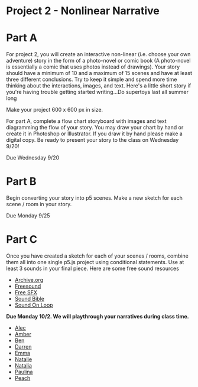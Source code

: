 # Project 2 - Nonlinear Narrative

# Part A

For project 2, you will create an interactive non-linear (i.e. choose your own adventure) story in the form of a photo-novel or comic book (A photo-novel is essentially a comic that uses photos instead of drawings). Your story should have a minimum of 10 and a maximum of 15 scenes and have at least three different conclusions. Try to keep it simple and spend more time thinking about the interactions, images, and text. Here's a little short story if you're having trouble getting started writing...Do supertoys last all summer long

Make your project 600 x 600 px in size.

For part A, complete a flow chart storyboard with images and text diagramming the flow of your story. You may draw your chart by hand or create it in Photoshop or Illustrator. If you draw it by hand please make a digital copy. Be ready to present your story to the class on Wednesday 9/20!

Due Wednesday 9/20

# Part B

Begin converting your story into p5 scenes. Make a new sketch for each scene / room in your story.

Due Monday 9/25

# Part C
Once you have created a sketch for each of your scenes / rooms, combine them all into one single p5.js project using conditional statements. Use at least 3 sounds in your final piece. Here are some free sound resources

* [Archive.org](https://www.archive.org/)
* [Freesound](https://freesound.org/)
* [Free SFX](http://www.freesfx.co.uk/)
* [Sound Bible](http://soundbible.com/)
* [Sound On Loop](https://www.playonloop.com/)

**Due Monday 10/2. We will playthrough your narratives during class time.**

* [Alec](http://alpha.editor.p5js.org/2sman/sketches/SyCMubm3W)
* [Amber](https://alpha.editor.p5js.org/amberkhierallaa/sketches/B1pW6-l3b)
* [Ben](http://alpha.editor.p5js.org/benlyons/sketches/SyxQUeXnZ)
* [Darren](http://alpha.editor.p5js.org/dmaserka/sketches/r1c270FiZ)
* [Emma](http://alpha.editor.p5js.org/emmaweinberg/sketches/Hkz6pqenb)
* [Natalie](http://alpha.editor.p5js.org/nkjerc137/sketches/SyOIGeXn-)
* [Natalia](http://alpha.editor.p5js.org/natatac97/sketches/r1toXlznb)
* [Paulina](http://alpha.editor.p5js.org/ptremble/sketches/HyJUar13b)
* [Peach](http://alpha.editor.p5js.org/peachyellis/sketches/BJdiuYehb)

